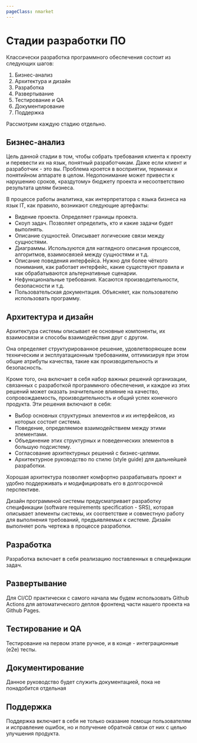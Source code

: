```yaml
---
pageClass: nmarket
---
```

# Стадии разработки ПО

Классически разработка программного обеспечения состоит из следующих шагов:

1. Бизнес-анализ
2. Архитектура и дизайн
3. Разработка
4. Развертывание
5. Тестирование и QA
6. Документирование
7. Поддержка

Рассмотрим каждую стадию отдельно.

## Бизнес-анализ

Цель данной стадии в том, чтобы собрать требования клиента к проекту и перевести их на язык, понятный разработчикам. Даже если клиент и разработчик - это вы. Проблема кроется в восприятии, терминах и понятийном аппарате в целом. Недопонимание может привести к нарушению сроков, «раздутому» бюджету проекта и несоответствию результата целям бизнеса.

В процессе работы аналитика, как интерпретатора с языка бизнеса на язык IT, как правило, возникают следующие артефакты:

- Видение проекта. Определяет границы проекта.
- Скоуп задач. Позволяет определить, кто и какие задачи будет выполнять.
- Описание сущностей. Описывает логические связи между сущностями.
- Диаграммы. Используются для наглядного описания процессов, алгоритмов, взаимосвязей между сущностями и т.д.
- Описание поведения интерфейса. Нужно для более чёткого понимания, как работает интерфейс, какие существуют правила и как обрабатываются альтернативные сценарии.
- Нефункциональные требования. Касаются производительности, безопасности и т.д.
- Пользовательская документация. Объясняет, как пользователю использовать программу.

## Архитектура и дизайн

Архитектура системы описывает ее основные компоненты, их взаимосвязи и способы взаимодействия друг с другом. 

Она определяет структурированное решение, удовлетворяющее всем техническим и эксплуатационным требованиям, оптимизируя при этом общие атрибуты качества, такие как производительность и безопасность.

Кроме того, она включает в себя набор важных решений организации, связанных с разработкой программного обеспечения, и каждое из этих решений может оказать значительное влияние на качество, сопровождаемость, производительность и общий успех конечного продукта. Эти решения включают в себя:

- Выбор основных структурных элементов и их интерфейсов, из которых состоит система.
- Поведение, определяемое взаимодействием между этими элементами.
- Объединение этих структурных и поведенческих элементов в большую подсистему.
- Согласование архитектурных решений с бизнес-целями.
- Архитектурное руководство по стилю (style guide) для дальнейшей разработки.

Хорошая архитектура позволяет комфортно разрабатывать проект и удобно поддерживать и модифицировать его в долгосрочной перспективе.

Дизайн программной системы предусматривает разработку спецификации (software requirements specification - SRS), которая описывает элементы системы, их соответствие и совместную работу для выполнения требований, предъявляемых к системе. Дизайн выполняет роль чертежа в процессе разработки.

## Разработка

Разработка включает в себя реализацию поставленных в спецификации задач.

## Развертывание

Для CI/CD практически с самого начала мы будем использовать Github Actions для автоматического деплоя фронтенд части нашего проекта на Github Pages.

## Тестирование и QA

Тестирование на первом этапе ручное, и в конце - интеграционные (e2e) тесты.

## Документирование

Данное руководство будет служить документацией, пока не понадобится отдельная

## Поддержка 

Поддержка включает в себя не только оказание помощи пользователям и исправление ошибок, но и получение обратной связи от них с целью улучшения продукта.